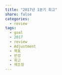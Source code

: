 ```yaml
---
title: "2017년 1분기 회고"
share: false
categories:
  - review
tags:
  - goal
  - 2017
  - review
  - Adjustment
  - 목표
  - 반성
  - 회고
  - 재조정
---
```


